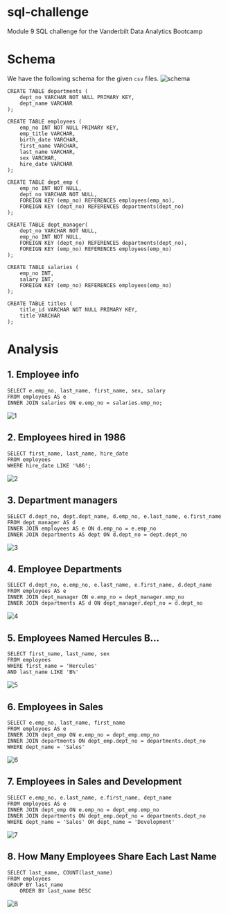 # sql-challenge
Module 9 SQL challenge for the Vanderbilt Data Analytics Bootcamp

# Schema
We have the following schema for the given `csv` files. 
![schema](EmployeeSQL/QuickDBD-module%209.png)

```
CREATE TABLE departments (
    dept_no VARCHAR NOT NULL PRIMARY KEY,
    dept_name VARCHAR
);

CREATE TABLE employees (
    emp_no INT NOT NULL PRIMARY KEY,
    emp_title VARCHAR,
    birth_date VARCHAR,
    first_name VARCHAR,
    last_name VARCHAR,
    sex VARCHAR,
    hire_date VARCHAR
);

CREATE TABLE dept_emp (
    emp_no INT NOT NULL,
    dept_no VARCHAR NOT NULL,
    FOREIGN KEY (emp_no) REFERENCES employees(emp_no),
    FOREIGN KEY (dept_no) REFERENCES departments(dept_no)
);

CREATE TABLE dept_manager(
    dept_no VARCHAR NOT NULL,
    emp_no INT NOT NULL,
    FOREIGN KEY (dept_no) REFERENCES departments(dept_no),
    FOREIGN KEY (emp_no) REFERENCES employees(emp_no)
);

CREATE TABLE salaries (
    emp_no INT,
    salary INT,
    FOREIGN KEY (emp_no) REFERENCES employees(emp_no)
);

CREATE TABLE titles (
    title_id VARCHAR NOT NULL PRIMARY KEY,
    title VARCHAR
);
```
# Analysis
## 1. Employee info
```
SELECT e.emp_no, last_name, first_name, sex, salary
FROM employees AS e
INNER JOIN salaries ON e.emp_no = salaries.emp_no;
```
![1](images/1.png)

## 2. Employees hired in 1986
```
SELECT first_name, last_name, hire_date
FROM employees
WHERE hire_date LIKE '%86';
```
![2](images/2.png)

## 3. Department managers
```
SELECT d.dept_no, dept.dept_name, d.emp_no, e.last_name, e.first_name
FROM dept_manager AS d
INNER JOIN employees AS e ON d.emp_no = e.emp_no
INNER JOIN departments AS dept ON d.dept_no = dept.dept_no
```
![3](images/3.png)

## 4. Employee Departments
```
SELECT d.dept_no, e.emp_no, e.last_name, e.first_name, d.dept_name
FROM employees AS e
INNER JOIN dept_manager ON e.emp_no = dept_manager.emp_no
INNER JOIN departments AS d ON dept_manager.dept_no = d.dept_no
```
![4](images/4.png)

## 5. Employees Named Hercules B...
```
SELECT first_name, last_name, sex
FROM employees
WHERE first_name = 'Hercules'
AND last_name LIKE 'B%'
```
![5](images/5.png)

## 6. Employees in Sales
```
SELECT e.emp_no, last_name, first_name
FROM employees AS e
INNER JOIN dept_emp ON e.emp_no = dept_emp.emp_no
INNER JOIN departments ON dept_emp.dept_no = departments.dept_no
WHERE dept_name = 'Sales'
```
![6](images/6.png)

## 7. Employees in Sales and Development
```
SELECT e.emp_no, e.last_name, e.first_name, dept_name
FROM employees AS e
INNER JOIN dept_emp ON e.emp_no = dept_emp.emp_no
INNER JOIN departments ON dept_emp.dept_no = departments.dept_no
WHERE dept_name = 'Sales' OR dept_name = 'Development'
```
![7](images/7.png)

## 8. How Many Employees Share Each Last Name
```
SELECT last_name, COUNT(last_name)
FROM employees
GROUP BY last_name
	ORDER BY last_name DESC
```
![8](images/8.png)